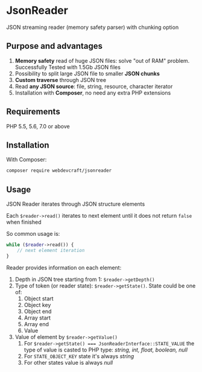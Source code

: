 # JsonReader
JSON streaming reader (memory safety parser) with chunking option

## Purpose and advantages
1. **Memory safety** read of huge JSON files: solve "out of RAM" problem. Successfully Tested with 1.5Gb JSON files
1. Possibility to split large JSON file to smaller **JSON chunks**
1. **Custom traverse** through JSON tree
1. Read **any JSON source**: file, string, resource, character iterator
1. Installation with **Composer**, no need any extra PHP extensions

## Requirements
PHP 5.5, 5.6, 7.0 or above

## Installation
With Composer:
```sh
composer require webdevcraft/jsonreader
```

## Usage
JSON Reader iterates through JSON structure elements

Each ```$reader->read()``` iterates to next element until it does not return ```false``` when finished

So common usage is:
```php
while ($reader->read()) {
    // next element iteration
}
```

Reader provides information on each element:
1. Depth in JSON tree starting from 1: ```$reader->getDepth()```
1. Type of token (or reader state): ```$reader->getState()```. State could be one of:
    1. Object start
    1. Object key
    1. Object end
    1. Array start
    1. Array end
    1. Value
1. Value of element by ```$reader->getValue()```
    1. For ```$reader->getState() === JsonReaderInterface::STATE_VALUE``` the type of value is casted to PHP type: _string, int, float, boolean, null_
    1. For ```STATE_OBJECT_KEY``` state it's always _string_
    1. For other states value is always _null_